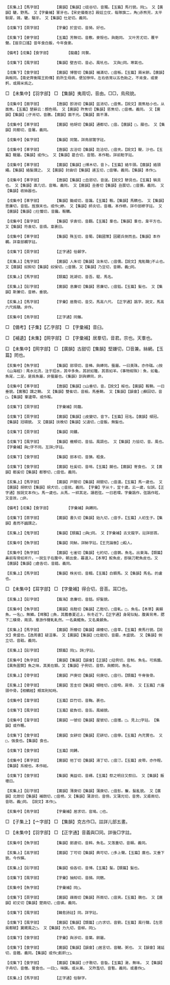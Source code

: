 <!-- { "loadSidebar": true } -->
	【亥集上】【馬字部】		【廣韻】【集韻】□徒谷切，音獨。【玉篇】馬行貌。同□。　又【廣韻】騼，野馬。　又【字彙補】軍牙也。【宋史儀衞志】殿廷立仗，每隊旗二，角□赤熊兕，太平馴犀，鵕，騼，騶牙。　又【集韻】仕足切。義同。

	【戌集下】【頁字部】		【字彙】於宜切，音猗。好也。

	【亥集下】【麥字部】		【玉篇】芳無切。音敷。麥殼也。與麩同。　又叶芳尤切，覆平聲。【晉京口謠】昔年食白飯，今年食麥。

	【備考】【戌集】【食字部】		【龍龕】同饏。

	【戌集下】【風字部】		【集韻】壁吉切，音必。風吼也。　又與□同。寒氣也。

	【戌集下】【食字部】		【廣韻】博管切【集韻】補滿切，□音粄。【玉篇】屑米餠。【廣韻】與粄同。【南史齊衡陽王鈞傳】鈞所生母病，便加慘悴。左右依常以五色飴之，不肯食，或麥麫，或屑米爲之。

□	【未集中】【羽字部】	□	【集韻】夷周切，音由。□□，鳥飛貌。

	【戌集中】【面字部】		【唐韻】卽消切【集韻】兹消切，□音焦。【說文】面焦枯小也。从面焦。【玉篇】楚辭云：顏色顇。　又【廣韻】昨焦切【集韻】慈焦切，□音樵。義同。　又【廣韻】【集韻】□子肖切，音醮。【廣韻】面不光。【集韻】面不澤。

	【戌集中】【革字部】		【廣韻】他胡切【集韻】通都切，□音。【廣韻】□，屧也。　又【集韻】同都切，音屠。義同。

	【戌集中】【隹字部】		【集韻】同鷩。詳鳥部鷩字註。

	【戌集中】【革字部】		【唐韻】古洽切【集韻】訖洽切，□音夾。【說文】鞮，沙也。【玉篇】鞮屬。【集韻】或作□。　又【集韻】葛合切，音閤。本作鞈。詳前鞈字註。

	【戌集中】【革字部】		【廣韻】【集韻】□博木切，音卜。【玉篇】絡牛頭。【廣韻】絡頭繩。【集韻】絡髮謂之。　又【廣韻】封曲切【集韻】逋玉切，□音犦。義同。【集韻】本作□。

	【戌集中】【革字部】		【唐韻】【集韻】□丑郢切，音逞。【說文】驂具也。【玉篇】騎具也。　又【集韻】直几切，音雉。義同。　又【廣韻】丑善切【集韻】丑展切，□音搌。義同。　又【集韻】收絲器也。

	【戌集中】【革字部】		【集韻】鋤咸切，音讒。【玉篇】鞍。【集韻】馬韀也。　又【集韻】思廉切，音銛。旌旗末也。或作□縿。　又【集韻】師炎切，音襳。本作幓。詳巾部幓字註。　又【廣韻】【集韻】□仕懺切，音鑱。鞍韉。

	【戌集中】【韋字部】		【集韻】孚袁切，音翻。【玉篇】羣也。【集韻】羣也，韋平方也。　又【集韻】符袁切，音煩。韋裹曰。

	【戌集中】【革字部】		【集韻】殊玉切，音蜀。【戰國策】因罷兵倒而去。【集韻】本作韣。詳韋部韣字註。

	【戌集下】【頁字部】		【正字通】俗顙字。

	【亥集上】【鬼字部】		【廣韻】人朱切【集韻】汝朱切，□音儒。【說文】鬼鬽聲□不止也。　又【廣韻】奴鉤切【集韻】奴侯切，□音獳。又【集韻】乃豆切，音耨。義□同。

	【亥集上】【馬字部】		【類篇】訛湖切，音吾。騉，馬名。

	【亥集上】【髟字部】		【廣韻】息廉切【集韻】思廉切，□音銛。【玉篇】髮也。　又【集韻】斯兼切，音縿。垂貌。

	【亥集上】【馬字部】		【字彙】居喬切，音交。馬高六尺。　【正字通】譌字。說文，馬高六尺爲驕。非作。

	【亥集中】【鳥字部】		【正字通】同鵻。

□	【備考】【子集】【乙字部】	□	【字彙補】音臼。

□	【補遺】【未集】【网字部】	□	【字彙補】居羣切，音君。宗也。天羣也。

□	【未集中】【网字部】	□	【廣韻】古甜切【集韻】堅嫌切，□音兼。絲網。【玉篇】罔也。

	【亥集中】【魚字部】		【集韻】部項切，音棒。與蜯同。蜃屬。一曰美珠。亦作硥。○按《山海經》：禺水北流，注于招水，其中多魚，其狀如鼈，其首如羊。《事物紺珠》：魚，如龜，魚尾，二足。是爲魚屬，非蜃屬也。《集韻》訓與蜯同，非。

	【戌集中】【革字部】		【唐韻】【集韻】□山垂切，音。【說文】綏也。【廣韻】鞍鞘。一曰垂貌。【廣雅】謂之鞘。　又【集韻】雙隹切，音綏。馬垂鞘。　又【集韻】【韻會】□蘇回切，音□。【集韻】鞌邊帶。或作鞖。

	【戌集下】【頁字部】		【字彙補】同馥。

	【戌集下】【頁字部】		【廣韻】【集韻】□皮變切，音卞。【玉篇】冠名。【廣韻】傾冠。【集韻】冠碩貌。　又【廣韻】扶晚切【集韻】父遠切，□音飯。無髮也。

	【戌集下】【頁字部】		【集韻】同髏。

	【戌集下】【風字部】		【集韻】檄頰切，音協。風調也。　又【集韻】力協切，音。風也。　【字彙補】與□字不同。互詳□字註。

	【戌集下】【食字部】		【集韻】部本切，音獖。粗食。

	【戌集下】【食字部】		【廣韻】杜奚切，音啼。【玉篇】餬也。【廣韻】寄食也。　又【廣韻】都奚切【集韻】都黎切，□音低。義同。

	【亥集上】【馬字部】		【廣韻】戸關切【集韻】胡關切，□音還。【玉篇】馬一歲也。　又【廣韻】胡畎切【集韻】胡犬切，□音鉉。義同。　【字彙】字从十，宜十歲。云一歲，似誤。【正字通】按說文本作□。馬一歲也。从馬，一絆其足。讀若弦。一曰若環。字彙譌作，弦譌作眩，又音孩，□非。

	【備考】【戌集】【食字部】		【字彙補】與餺同。

	【戌集下】【首字部】		【廣韻】書久切【集韻】始九切，□音手。【玉篇】人初生子。【集韻】產而不疈謂之。

	【亥集上】【鬼字部】		【集韻】【類篇】□與□同。　又【字彙補】古文龍字。註詳部首。

	【亥集中】【魚字部】		【集韻】同鮛。詳鮛字註。【王充論衡】□殺人。

	【亥集中】【魚字部】		【廣韻】七雀切【集韻】七約切，□音鵲。魚名。出東海。【類篇】鼻前有骨如斧斤。一說生子在腹中，朝出食，暮還入。【本草】鮫魚皮，卽裝刀靶魚皮也。又【廣韻】【集韻】□倉各切，音錯。義同。

	【亥集上】【馬字部】		【集韻】株劣切，音輟。【玉篇】白額馬。又【集韻】馬名。的盧也。

□	【未集中】【耳字部】	□	【字彙補】得合切，音荅。耳□也。

	【亥集上】【髟字部】		【篇海】息廉切，音銛。好髮貌。

	【亥集中】【魚字部】		【廣韻】烏黠切【集韻】乙黠切，□音軋。□，魚名。【本草】黃賴魚。一名□，無鱗。【埤雅】□魚，其膽春夏近上，秋冬近下。【正字通】身尾似鮎，腹黃背靑，腮下二橫骨，兩須，羣游作聲軋軋然。一名黃鱨魚。又名黃顙魚。

	【亥集上】【馬字部】		【廣韻】所臻切【集韻】疎臻切，□音莘。【玉篇】衆馬行貌。【說文】衆盛也。【逸周書】疑沮事。　又【廣韻】【集韻】□仕戢切，音霵，木盛貌。　又【集韻】側立切，音戢。義同。

	【亥集上】【髟字部】		【類篇】同□。詳□字註。

	【亥集中】【魚字部】		【廣韻】【集韻】【韻會】【正韻】□征例切，音制。魚名。可爲醬。【異魚圖贊】魚之味，其美在額。又【集韻】子例切，音祭。與鰶同。魚名。

	【亥集上】【骨字部】		【廣韻】戸庚切【集韻】何庚切，□音行。【類篇】牛脊後骨。

	【亥集上】【骨字部】		【廣韻】苦圭切【集韻】傾畦切，□音暌。肩骨。　又【玉篇】六畜頭中骨。【相鶴經】頰耳則知時。

	【戌集中】【韋字部】		【玉篇】巨竹切，音鞠。裹也。

	【戌集下】【風字部】		【玉篇】裴負切，音缶。風細貌。

	【戌集中】【韋字部】		【廣韻】一虢切【集韻】屋虢切，□音擭。□。見上□字註。　【集韻】或作韄。

	【戌集下】【食字部】		【廣韻】女耕切【集韻】尼耕切，□音儜。【玉篇】內充實也。　又□，强食也。【集韻】食也。

	【戌集下】【食字部】		【玉篇】同餺。

	【戌集中】【革字部】		【廣韻】他丁切【集韻】湯丁切，□音汀。【玉篇】皮帶。亦作鞓。【集韻】系綬也。本作綎。

	【戌集下】【食字部】		【集韻】夷益切，音繹。【玉篇】祭之明日又祭曰。　又【集韻】飯壞曰。

	【亥集上】【髟字部】		【廣韻】薄庚切【集韻】蒲庚切，□音彭。鬤，髮亂貌。　又【廣韻】北朗切【集韻】補朗切，□音榜。又【集韻】蒲浪切，音傍。又蒲光切，音旁。又甫兩切，音昉。義□同。　【說文】本作□。

	【亥集中】【鳥字部】		【字彙補】居求切，音鳩。□也。

□	【子集上】【亠字部】	□	【集韻】克古作□。註詳儿部五畫。

□	【未集中】【羽字部】	□	【正字通】音義與□同。詳後□字註。

	【亥集中】【魚字部】		【集韻】郞達切，音辢。魚名。又落蓋切，音賴。義同。

	【亥集上】【高字部】		【廣韻】丁可切【集韻】典可切，□多上聲。【玉篇】廣也。又垂下貌。今作嚲。

	【亥集上】【髟字部】		【集韻】伯各切，音博。【玉篇】髲。【類篇】髮也。

	【戌集下】【風字部】		【字彙】抽知切，音鴟。同魑。

	【亥集中】【魚字部】		【字彙補】同□。

	【戌集下】【頁字部】		【廣韻】疎兩切【集韻】所兩切，□音爽。【玉篇】醜也。　又【廣韻】初丈切【集韻】楚兩切，□音磢。義同。

	【戌集下】【風字部】		【韓愈詩註】同。詳字註。

	【戌集下】【風字部】		【廣韻】【集韻】【類篇】□力求切，音劉。【玉篇】風行聲。【左思吳都賦】翼颸風之□。　又【集韻】力九切，音柳。同□。

	【戌集下】【食字部】		【字彙】與涉切，音葉。餠屬。

	【戌集下】【食字部】		【廣韻】【集韻】【韻會】□居言切，音鞬。粥也。　又【韻會】諸延切，音饘。義同。【集韻】或作□餰飦□□。

	【戌集下】【食字部】		【廣韻】【集韻】□子敢切，音昝。【玉篇】澉，無味。　又【集韻】子冉切，音僭。嘗食也。一曰□，味醨。或从漸。　又昨濫切，音暫。義同。或書作□。

	【亥集上】【馬字部】		【正字通】俗騈字。

